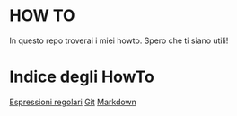 HOW TO
======

In questo repo troverai i miei howto.
Spero che ti siano utili!

<!-- toc -->
Indice degli HowTo
======

[Espressioni regolari](https://github.com/glimardo/howto/blob/master/regex.md)
[Git](https://github.com/glimardo/howto/blob/master/git.md)
[Markdown](https://github.com/glimardo/howto/blob/master/markdown.md)

<!-- /toc -->
